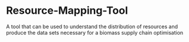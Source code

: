 # Resource-Mapping-Tool
A tool that can be used to understand the distribution of resources and produce the data sets necessary for a biomass supply chain optimisation
